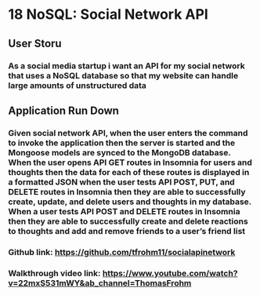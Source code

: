 # 18 NoSQL: Social Network API

## User Storu
### As a social media startup i want an API for my social network that uses a NoSQL database so that my website can handle large amounts of unstructured data

## Application Run Down
### Given social network API, when the user enters the command to invoke the application then the server is started and the Mongoose models are synced to the MongoDB database. When the user opens API GET routes in Insomnia for users and thoughts then the data for each of these routes is displayed in a formatted JSON when the user tests API POST, PUT, and DELETE routes in Insomnia then they are able to successfully create, update, and delete users and thoughts in my database. When a user tests API POST and DELETE routes in Insomnia then they are able to successfully create and delete reactions to thoughts and add and remove friends to a user’s friend list

### Github link: https://github.com/tfrohm11/socialapinetwork
### Walkthrough video link: https://www.youtube.com/watch?v=22mxS531mWY&ab_channel=ThomasFrohm
